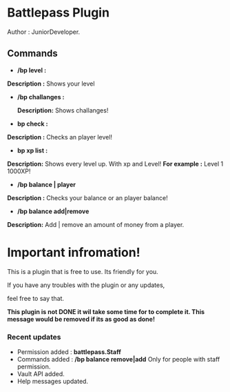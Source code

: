 # Battlepass Plugin
Author : JuniorDeveloper.

## Commands
* **/bp level :** 
 
 **Description :** Shows your level
  
* **/bp challanges :** 
 
   **Description:** Shows challanges!    
  
*  **bp check <player> :** 
  
 **Description :** Checks an player level!
*   **bp xp list :**
 
 **Description:** Shows every level up. With xp and Level! **For example :** Level 1 1000XP!
 
 *   **/bp balance | player** 
    
  **Description :** Checks your balance or an player balance!
  
 * **/bp balance add|remove**
 
 **Description:** Add | remove an amount of money from a player. 

# Important infromation!
This is a plugin that is  free to use. Its friendly for you.

If you have any troubles with the plugin or any updates,

feel free to say that.

**This plugin is not DONE it wil take some time for to complete it.
This message would be removed if its as good as done!**

### Recent updates
 * Permission added : **battlepass.Staff**
 * Commands added : **/bp balance remove|add** Only for people with staff permission. 
 * Vault API added.
 * Help messages updated.
 